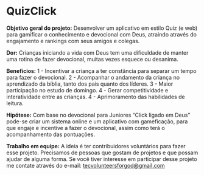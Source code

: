 # QuizClick

**Objetivo geral do projeto:** Desenvolver um aplicativo em estilo Quiz (e web) para gamificar o conhecimento e devocional com Deus, atraindo através do engajamento e rankings com seus amigos e colegas.

**Dor:** Crianças iniciando a vida com Deus tem uma dificuldade de manter uma rotina de fazer devocional, muitas vezes esquece ou desanima.

**Benefícios:** 1 - Incentivar a criança a ter constância para separar um tempo para fazer o devocional. 2 - Acompanhar o andamento da criança no aprendizado da bíblia, tanto dos pais quanto dos líderes. 3 - Maior participação no estudo de domingo. 4 - Gerar competitividade e interatividade entre as crianças. 4 - Aprimoramento das habilidades de leitura.

**Hipótese:** Com base no devocional para Juniores “Click ligado em Deus” pode-se criar um sistema online e um aplicativo com gameficação, para que engaje e incentive a fazer o devocional, assim como terá o acompanhamento das pontuações.

**Trabalho em equipe:** A ideia é ter contribuidores voluntários para fazer esse projeto. Precisamos de pessoas que gostam de projetos e que possam ajudar de alguma forma. Se você tiver interesse em participar desse projeto me contate através do e-mail: tecvolunteersforgod@gmail.com

